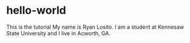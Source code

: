 # hello-world
This is the tutorial 
My name is Ryan Losito. I am a student at Kennesaw State University and I live in Acworth, GA. 

